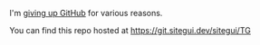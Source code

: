 I'm [giving up GitHub](https://giveupgithub.org) for various reasons.

You can find this repo hosted at https://git.sitegui.dev/sitegui/TG
